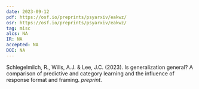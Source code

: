 ```yaml
---
date: 2023-09-12
pdf: https://osf.io/preprints/psyarxiv/eakwz/
osr: https://osf.io/preprints/psyarxiv/eakwz/
tag: misc
alcs: NA
IR: NA
accepted: NA 
DOI: NA
---
```


Schlegelmilch, R., Wills, A.J. &  Lee, J.C. (2023). Is generalization general? A comparison of predictive and category learning and the influence of response format and framing. _preprint_. 






